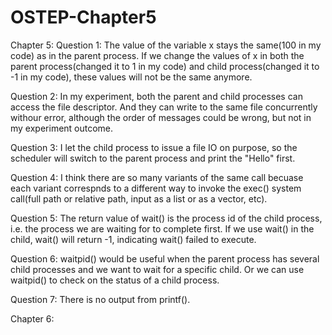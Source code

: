 # OSTEP-Chapter5
Chapter 5:
Question 1: The value of the variable x stays the same(100 in my code) as in the parent process. If we change the values of x in both the parent process(changed it to 1 in my code) and child process(changed it to -1 in my code), these values will not be the same anymore.

Question 2: In my experiment, both the parent and child processes can access the file descriptor. And they can write to the same file concurrently withour error, although the order of messages could be wrong, but not in my experiment outcome.

Question 3: I let the child process to issue a file IO on purpose, so the scheduler will switch to the parent process and print the "Hello" first.

Question 4: I think there are so many variants of the same call becuase each variant correspnds to a different way to invoke the exec() system call(full path or relative path, input as a list or as a vector, etc).

Question 5: The return value of wait() is the process id of the child process, i.e. the process we are waiting for to complete first. If we use wait() in the child, wait() will return -1, indicating wait() failed to execute.

Question 6: waitpid() would be useful when the parent process has several child processes and we want to wait for a specific child. Or we can use waitpid() to check on the status of a child process.

Question 7: There is no output from printf().

Chapter 6:

